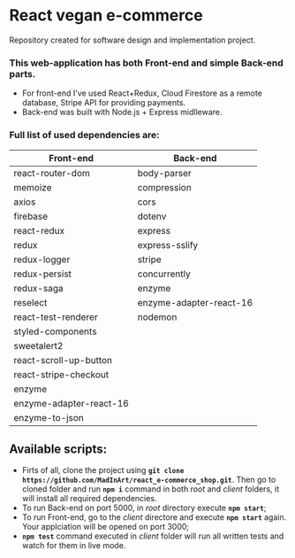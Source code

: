 # React  vegan e-commerce
Repository created for software design and implementation project. 

### This web-application has both Front-end and simple Back-end parts.
- For front-end I've used React+Redux, Cloud Firestore as a remote database, Stripe API for providing payments.
- Back-end was built with Node.js + Express midlleware.

### Full list of used dependencies are:

Front-end | Back-end
------------ | -------------
react-router-dom | body-parser
memoize | compression
axios | cors
firebase |dotenv
react-redux | express
redux | express-sslify
redux-logger | stripe
redux-persist | concurrently
redux-saga | enzyme
reselect | enzyme-adapter-react-16
react-test-renderer | nodemon
styled-components | 
sweetalert2 | 
react-scroll-up-button | 
react-stripe-checkout |
enzyme | 
enzyme-adapter-react-16 | 
enzyme-to-json | 

## Available scripts:
- Firts of all, clone the project using **`git clone https://github.com/MadInArt/react_e-commerce_shop.git`**. Then go to cloned folder and run **`npm i`** command in both *root* and *client* folders, it will install all required dependencies.  
- To run Back-end on port 5000, in *root* directory execute **`npm start`**;
- To run Front-end, go to the *client* directore and execute **`npm start`** again. Your applciation will be opened on port 3000;
- **`npm test`** command executed in *client* folder will run all written tests and watch for them in live mode.
